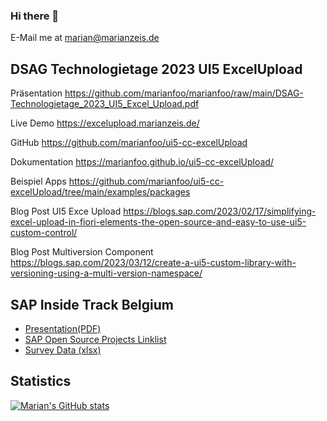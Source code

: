### Hi there 👋

E-Mail me at [marian@marianzeis.de](mailto:marian@marianzeis.de)  

## DSAG Technologietage 2023 UI5 ExcelUpload 

Präsentation 
https://github.com/marianfoo/marianfoo/raw/main/DSAG-Technologietage_2023_UI5_Excel_Upload.pdf

Live Demo
https://excelupload.marianzeis.de/

GitHub 
https://github.com/marianfoo/ui5-cc-excelUpload

Dokumentation 
https://marianfoo.github.io/ui5-cc-excelUpload/

Beispiel Apps
https://github.com/marianfoo/ui5-cc-excelUpload/tree/main/examples/packages

Blog Post UI5 Exce Upload 
https://blogs.sap.com/2023/02/17/simplifying-excel-upload-in-fiori-elements-the-open-source-and-easy-to-use-ui5-custom-control/

Blog Post Multiversion Component 
https://blogs.sap.com/2023/03/12/create-a-ui5-custom-library-with-versioning-using-a-multi-version-namespace/

## SAP Inside Track Belgium

- [Presentation(PDF)](https://github.com/marianfoo/marianfoo/raw/main/SITBE%20Best%20of%20Open%20Source%20SAP%20Projects.pdf)
- [SAP Open Source Projects Linklist](SAP_OpenSource.md)
- [Survey Data (xlsx)](https://github.com/marianfoo/marianfoo/raw/main/Survey_State_of_Open_Source.xlsx)

## Statistics

[![Marian's GitHub stats](https://github-readme-stats.vercel.app/api?username=marianfoo)](https://github.com/anuraghazra/github-readme-stats)

